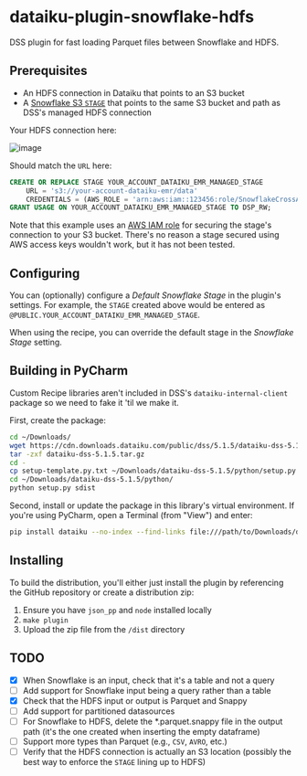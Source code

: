 # dataiku-plugin-snowflake-hdfs

DSS plugin for fast loading Parquet files between Snowflake and HDFS.

## Prerequisites

* An HDFS connection in Dataiku that points to an S3 bucket
* A [Snowflake S3 `STAGE`](https://docs.snowflake.net/manuals/user-guide/data-load-s3-create-stage.html) that points to the same S3 bucket and path as DSS's managed HDFS connection

Your HDFS connection here:

![image](https://user-images.githubusercontent.com/939816/62780119-da3bbc80-baac-11e9-8791-b9ee61da9d0d.png)

Should match the `URL` here:

```sql
CREATE OR REPLACE STAGE YOUR_ACCOUNT_DATAIKU_EMR_MANAGED_STAGE
    URL = 's3://your-account-dataiku-emr/data'
    CREDENTIALS = (AWS_ROLE = 'arn:aws:iam::123456:role/SnowflakeCrossAccountRole');
GRANT USAGE ON YOUR_ACCOUNT_DATAIKU_EMR_MANAGED_STAGE TO DSP_RW;
```

Note that this example uses an [AWS IAM role](https://docs.snowflake.net/manuals/user-guide/data-load-s3-config.html#option-2-configuring-an-aws-iam-role) for securing the stage's connection to your S3 bucket. There's no reason a stage secured using AWS access keys wouldn't work, but it has not been tested. 


## Configuring

You can (optionally) configure a _Default Snowflake Stage_ in the plugin's settings. For example, the `STAGE` created above would be entered as `@PUBLIC.YOUR_ACCOUNT_DATAIKU_EMR_MANAGED_STAGE`.

When using the recipe, you can override the default stage in the _Snowflake Stage_ setting. 



## Building in PyCharm

Custom Recipe libraries aren't included in DSS's `dataiku-internal-client` package so we need to fake it 'til we make it.

First, create the package:

```bash
cd ~/Downloads/
wget https://cdn.downloads.dataiku.com/public/dss/5.1.5/dataiku-dss-5.1.5.tar.gz
tar -zxf dataiku-dss-5.1.5.tar.gz
cd -
cp setup-template.py.txt ~/Downloads/dataiku-dss-5.1.5/python/setup.py
cd ~/Downloads/dataiku-dss-5.1.5/python/
python setup.py sdist
```

Second, install or update the package in this library's virtual environment. If you're using PyCharm, open a Terminal (from "View") and enter:

```bash
pip install dataiku --no-index --find-links file:///path/to/Downloads/dataiku-dss-5.1.5/python/dist
```

## Installing

To build the distribution, you'll either just install the plugin by referencing the GitHub repository or create a distribution zip:

1. Ensure you have `json_pp` and `node` installed locally
2. `make plugin`
3. Upload the zip file from the `/dist` directory


## TODO

- [x] When Snowflake is an input, check that it's a table and not a query
- [ ] Add support for Snowflake input being a query rather than a table
- [x] Check that the HDFS input or output is Parquet and Snappy
- [ ] Add support for partitioned datasources
- [ ] For Snowflake to HDFS, delete the *.parquet.snappy file in the output path (it's the one created when inserting the empty dataframe)
- [ ] Support more types than Parquet (e.g., `CSV`, `AVRO`, etc.)
- [ ] Verify that the HDFS connection is actually an S3 location (possibly the best way to enforce the `STAGE` lining up to HDFS)
